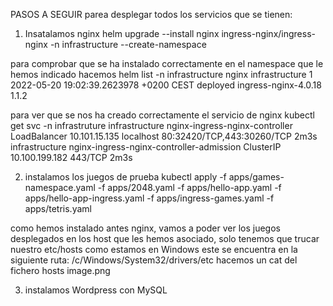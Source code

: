 PASOS A SEGUIR parea desplegar todos los servicios  que se tienen:

1. Insatalamos nginx
helm upgrade --install nginx ingress-nginx/ingress-nginx -n infrastructure --create-namespace

para comprobar que se ha instalado correctamente en el namespace que le hemos indicado hacemos
helm list -n infrastructure
nginx   infrastructure  1               2022-05-20 19:02:39.2623978 +0200 CEST  deployed        ingress-nginx-4.0.18    1.1.2

para ver que se nos ha creado correctamente el servicio de nginx
kubectl get svc -n infrastruture
infrastructure   nginx-ingress-nginx-controller             LoadBalancer   10.101.15.135    localhost     80:32420/TCP,443:30260/TCP   2m3s
infrastructure   nginx-ingress-nginx-controller-admission   ClusterIP      10.100.199.182   <none>        443/TCP                      2m3s


2. instalamos los juegos de prueba
kubectl apply -f apps/games-namespace.yaml -f apps/2048.yaml -f apps/hello-app.yaml -f apps/hello-app-ingress.yaml -f apps/ingress-games.yaml -f apps/tetris.yaml

como hemos instalado antes nginx, vamos a poder ver los juegos desplegados en los host que les hemos asociado, solo tenemos que trucar nuestro etc/hosts
como estamos en Windows este se encuentra en la siguiente ruta: /c/Windows/System32/drivers/etc
hacemos un cat del fichero hosts
image.png




3. instalamos Wordpress con MySQL



